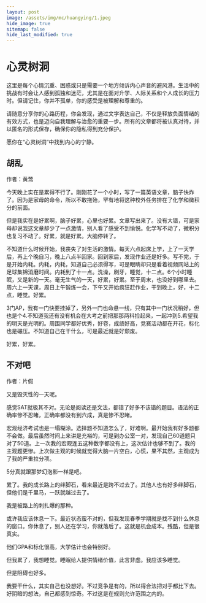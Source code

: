 ```yaml
---
layout: post
image: /assets/img/mc/huangying/1.jpeg
hide_image: true
sitemap: false
hide_last_modified: true
---
```


# 心灵树洞

这里是每个心情沉重、困惑或只是需要一个地方倾诉内心声音的避风港。生活中的挑战有时会让人感到孤独和迷茫，尤其是在面对升学、人际关系和个人成长的压力时。但请记住，你并不孤单，你的感受是被理解和尊重的。

请随意分享你的心路历程，你会发现，通过文字表达自己，不仅是释放负面情绪的有效方式，也是迈向自我理解与治愈的重要一步。所有的文章都将被认真对待，并以匿名的形式保存，确保你的隐私得到充分保护。

愿你在“心灵树洞”中找到内心的宁静。

## 胡乱

作者：黄莺

今天晚上实在是累得不行了。刚刚花了一个小时，写了一篇英语文章，脑子快炸了。因为是家母的命令，所以不敢拖殆，罕有地将这种校外任务排在了化学和微积分的前面。

但是我实在是好累啊，脑子好累，心里也好累。文章写出来了。没有大错，可是家母却说我这文章却少了一点激情，别人看了感受不到愉悦。化学写不动了，微积分也复习不动了。好累，就是好累。大脑停转了。

不知道什么时候开始，我丧失了对生活的激情。每天六点起床上学，上了一天学后，再上个晚自习，晚上八点半回家。回到家后，发现作业还是好多。写不完，于是开始内耗。内耗，内耗，知道自己必须得写，可是眼睛却只是看着视频网站上的足球集锦消磨时间。内耗到了十一点。洗澡，刷牙，睡觉，十二点。6个小时睡眠，又是新的一天。毫无生气的一天，好累，好累。至于周末，也没好到哪里去。周六上一天课，周日上午锻炼一会，下午又开始疯狂赶作业，干到晚上，好，十二点，睡觉。好累。

3门AP，我有一门快要挂掉了，另外一门也命悬一线，只有其中一门状况稍好，但也是个4.不知道我还有没有机会在大考之前把那那两科捡起来，一起冲到5.希望我的明天是光明的。周围同学都好优秀，好卷，成绩好高，竞赛活动都在开花，标化也是碾压。不知道自己在干什么，可是最近就是好颓废。

好累，好累。

## 不对吧

作者：片假

又是毁灭性的一天呢。

感觉SAT就极其不对。无论是阅读还是文法，都错了好多不该错的题目。语法的正确率惨不忍睹，正确率都没有到六成，真是惨不忍睹。

宏观经济考试也是一塌糊涂。选择题不知道怎么了，好难啊。最开始我有好多题都不会做。最后虽然时间上来讲是充裕的，可是到办公室一对，发现自己60道题只对了50道。上一次我的宏观连五这种数字都没有上，这次估计也够不到了。我的主观题更惨。上次做主观的时候就觉得大脑一片空白，心慌，果不其然，主观成为了我的严重拉分项。

5分真就跟那梦幻泡影一样是吧。

累了。我的成长路上的绊脚石，看来最近是跨不过去了。其他人也有好多绊脚石，但他们是千里马，一跃就越过去了。

我是被路上的刺扎爆的那种。

或许我应该休息一下。最近状态蛮不对的，但我发现春季学期就是找不到什么休息的窗口。你休息了，别人还在学习，你就落后了。这就是机会成本。残酷，但是很真实。

他们GPA和标化很高，大学估计也会特别好。

但我累了，我想睡觉。睡眠给人提供情绪价值，此言非虚。我应该多睡觉。

但是阻碍也好多。

我要干什么，其实自己也没想好。不过竞争是有的，所以得合法把对手都比下去。好阴暗的想法，自己都感到惊奇。不过这是在规则允许范围之内的。
